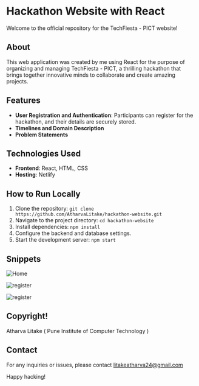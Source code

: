 # Hackathon Website with React

Welcome to the official repository for the TechFiesta - PICT website!

## About
This web application was created by me using React for the purpose of organizing and managing TechFiesta - PICT, a thrilling hackathon that brings together innovative minds to collaborate and create amazing projects.

## Features
- **User Registration and Authentication**: Participants can register for the hackathon, and their details are securely stored.
- **Timelines and Domain Description**
- **Problem Statements**

## Technologies Used
- **Frontend**: React, HTML, CSS
- **Hosting**: Netlify

## How to Run Locally
1. Clone the repository: `git clone https://github.com/AtharvaLitake/hackathon-website.git`
2. Navigate to the project directory: `cd hackathon-website`
3. Install dependencies: `npm install`
4. Configure the backend and database settings.
5. Start the development server: `npm start`

## Snippets

![Home](https://github.com/AtharvaLitake/inc_hackathon/assets/112816126/9ab4c8a1-da8e-46be-9651-76b7aa33aa18)


![register](https://github.com/AtharvaLitake/inc_hackathon/assets/112816126/566fdcc3-1ee0-46d7-b5ac-f620d8af41a6)


![register](https://github.com/AtharvaLitake/inc_hackathon/assets/112816126/6656a025-53c3-4bf6-bbbb-0c78dbfceffe)


## Copyright!
 Atharva Litake ( Pune Institute of Computer Technology )

## Contact
For any inquiries or issues, please contact litakeatharva24@gmail.com

Happy hacking!

